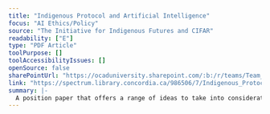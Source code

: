 ```yaml
---
title: "Indigenous Protocol and Artificial Intelligence"
focus: "AI Ethics/Policy"
source: "The Initiative for Indigenous Futures and CIFAR"
readability: ["E"]
type: "PDF Article"
toolPurpose: []
toolAccessibilityIssues: []
openSource: false
sharePointUrl: "https://ocaduniversity.sharepoint.com/:b:/r/teams/Team_WeCount/Shared%20Documents/Resources%20and%20Tools/Literature%20(curated)/Indigenous_Protocol_and_AI_2020.pdf?csf=1&web=1&e=W7GQta"
link: "https://spectrum.library.concordia.ca/986506/7/Indigenous_Protocol_and_AI_2020.pdf"
summary: |-
  A position paper that offers a range of ideas to take into consideration when entering into conversations that prioritize Indigenous perspectives in AI development.
---
```


